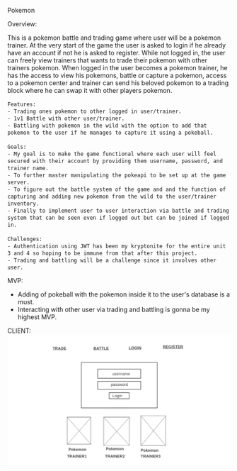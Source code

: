 Pokemon

Overview:

This is a pokemon battle and trading game where user will be a pokemon trainer. At the very start of the game the user is asked to login if he already have an account if not he is asked to register. While not logged in, the user can freely view trainers that wants to trade their pokemon with other trainers pokemon. When logged in the user becomes a pokemon trainer, he has the access to view his pokemons, battle or capture a pokemon, access to a pokemon center and trainer can send his beloved pokemon to a trading block where he can swap it with other players pokemon.

    Features:
    - Trading ones pokemon to other logged in user/trainer.
    - 1v1 Battle with other user/trainer.
    - Battling with pokemon in the wild with the option to add that pokemon to the user if he manages to capture it using a pokeball.

    Goals:
    - My goal is to make the game functional where each user will feel secured with their account by providing them username, password, and trainer name. 
    - To further master manipulating the pokeapi to be set up at the game server. 
    - To figure out the battle system of the game and and the function of capturing and adding new pokemon from the wild to the user/trainer inventory.
    - Finally to implement user to user interaction via battle and trading system that can be seen even if logged out but can be joined if logged in.

    Challenges:
    - Authentication using JWT has been my kryptonite for the entire unit 3 and 4 so hoping to be immune from that after this project.
    - Trading and battling will be a challenge since it involves other user.


MVP:
  - Adding of pokeball with the pokemon inside it to the user's database is a must.
  - Interacting with other user via trading and battling is gonna be my highest MVP. 

  CLIENT:
  ![Logo](./image_readme/Homepage.png)